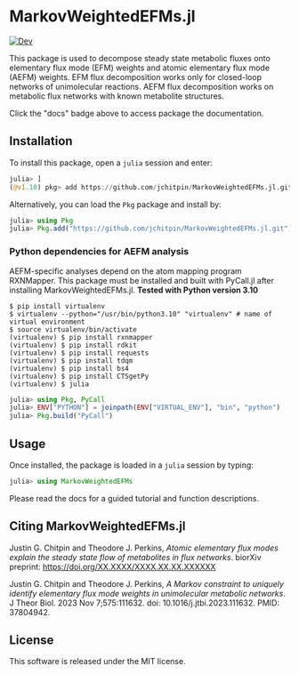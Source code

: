 # MarkovWeightedEFMs.jl

[![Dev](https://img.shields.io/badge/docs-dev-blue.svg)](https://jchitpin.github.io/MarkovWeightedEFMs.jl/dev/)

This package is used to decompose steady state metabolic fluxes onto
elementary flux mode (EFM) weights and atomic elementary flux mode (AEFM)
weights. EFM flux decomposition works only for closed-loop networks of
unimolecular reactions. AEFM flux decomposition works on metabolic flux
networks with known metabolite structures.

Click the "docs" badge above to access package the documentation.

## Installation

To install this package, open a `julia` session and enter:

```julia
julia> ]
(@v1.10) pkg> add https://github.com/jchitpin/MarkovWeightedEFMs.jl.git
```

Alternatively, you can load the `Pkg` package and install by:

```julia
julia> using Pkg
julia> Pkg.add("https://github.com/jchitpin/MarkovWeightedEFMs.jl.git")
```

### Python dependencies for AEFM analysis

AEFM-specific analyses depend on the atom mapping program RXNMapper. This
package must be installed and built with PyCall.jl after installing
MarkovWeightedEFMs.jl. **Tested with Python version 3.10**

```console
$ pip install virtualenv
$ virtualenv --python="/usr/bin/python3.10" "virtualenv" # name of virtual environment
$ source virtualenv/bin/activate
(virtualenv) $ pip install rxnmapper
(virtualenv) $ pip install rdkit
(virtualenv) $ pip install requests
(virtualenv) $ pip install tdqm
(virtualenv) $ pip install bs4
(virtualenv) $ pip install CTSgetPy
(virtualenv) $ julia
```
```julia
julia> using Pkg, PyCall
julia> ENV["PYTHON"] = joinpath(ENV["VIRTUAL_ENV"], "bin", "python")
julia> Pkg.build("PyCall")
```

## Usage

Once installed, the package is loaded in a `julia` session by typing:

```julia
julia> using MarkovWeightedEFMs
```

Please read the docs for a guided tutorial and function descriptions.

## Citing MarkovWeightedEFMs.jl

Justin G. Chitpin and Theodore J. Perkins,
*Atomic elementary flux modes explain the steady state flow of metabolites in flux networks*.
biorXiv preprint: https://doi.org/XX.XXXX/XXXX.XX.XX.XXXXXX

Justin G. Chitpin and Theodore J. Perkins,
*A Markov constraint to uniquely identify elementary flux mode weights in unimolecular metabolic networks*.
J Theor Biol. 2023 Nov 7;575:111632.
doi: 10.1016/j.jtbi.2023.111632. PMID: 37804942.

## License

This software is released under the MIT license.
